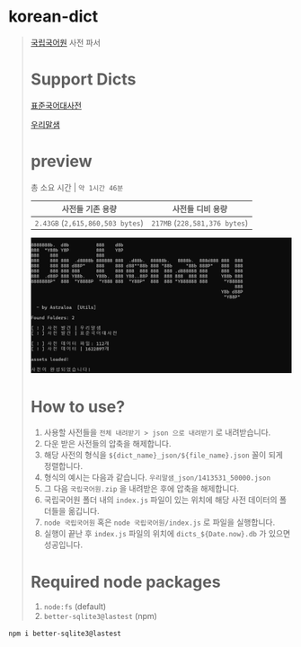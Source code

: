 # korean-dict
> [국립국어원](https://www.korean.go.kr/) 사전 파서
>
> # Support Dicts
> [표준국어대사전](https://stdict.korean.go.kr/)
>
> [우리말샘](https://opendict.korean.go.kr/)
>
> # preview
> 총 소요 시간 | `약 1시간 46분`
>
> |사전들 기존 용량|사전들 디비 용량|
> |:-:|:-:|
> |`2.43GB` (`2,615,860,503 bytes`)|`217MB` (`228,581,376 bytes`)|
>
> ![preview](./preview.png)
> 
> # How to use?
> 1. 사용할 사전들을 `전체 내려받기 > json 으로 내려받기` 로 내려받습니다.
> 2. 다운 받은 사전들의 압축을 해제합니다.
> 3. 해당 사전의 형식을 `${dict_name}_json/${file_name}.json` 꼴이 되게 정렬합니다.
> 4. 형식의 예시는 다음과 같습니다. `우리말샘_json/1413531_50000.json`
> 5. 그 다음 `국립국어원.zip` 을 내려받은 후에 압축을 해제합니다.
> 6. 국립국어원 폴더 내의 `index.js` 파일이 있는 위치에 해당 사전 데이터의 폴더들을 옮깁니다.
> 7. `node 국립국어원` 혹은 `node 국립국어원/index.js` 로 파일을 실행합니다.
> 8. 실행이 끝난 후 `index.js` 파일의 위치에 `dicts_${Date.now}.db` 가 있으면 성공입니다.
>
> # Required node packages
> 1. `node:fs` (default)
> 2. `better-sqlite3@lastest` (npm)
  ```bash
npm i better-sqlite3@lastest
  ```
